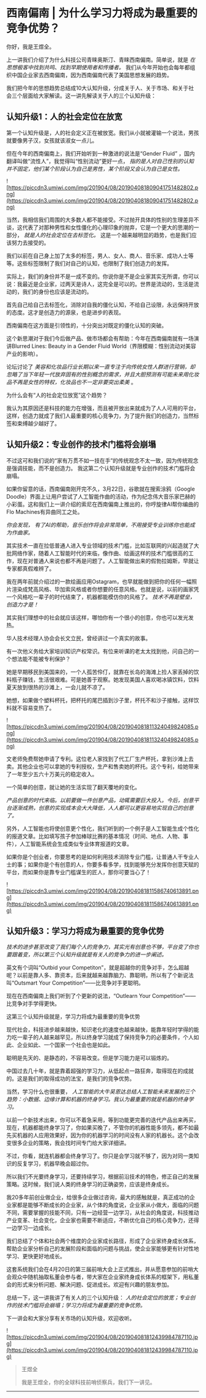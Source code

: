# 西南偏南 | 为什么学习力将成为最重要的竞争优势？

你好，我是王煜全。

上一讲我们介绍了为什么科技公司青睐奥斯汀、青睐西南偏南。简单说，就是 *在思想极客中找到共鸣、找到早期使用者和传播者。* 我们从今年开始也会每年都组织中国企业家去西南偏南，因为西南偏南代表了美国思想发展的趋势。

我们把今年的思想趋势总结成10大认知升级，分成关于人、关于市场、和关于社会三个层面给大家解读。这一讲先解读关于人的三个认知升级：

## 认知升级1：人的社会定位在放宽

第一个认知升级是，人的社会定义正在被放宽。我们从小就被灌输一个说法，男孩就要像男子汉，女孩就该淑女一点儿。

但在今年的西南偏南上，我们开始听到一种激进的说法是“Gender Fluid” ，国内翻译叫做“流性人”，我觉得叫“性别流动”更好一点， *指的是人对自己性别的认知并不固定，他们某个阶段认为自己是男性，某个阶段又会认为自己是女性。*

![https://piccdn3.umiwi.com/img/201904/08/201904081809041751482802.png](https://piccdn3.umiwi.com/img/201904/08/201904081809041751482802.png)

当然，我相信我们周围的大多数人都不能接受。不过抛开具体的性别的生理差异不谈，这代表了对那种男性和女性僵化的心理印象的抛弃，它是一个更大的思潮的一部分， *就是人的社会定位在去标签化。* 这是一个越来越明显的趋势，也是我们应该努力去接受的。

我们以前在自己身上加了太多的标签，男人、女人、商人、音乐家、成功人士等等。这些标签限制了我们对自己的认知，也限制了我们创造力的发挥。

实际上，我们的身份并不是一成不变的。你说你是不是企业家其实无所谓，你可以说：我最近是企业家，过两天是诗人，这完全是可以的。世界是流动的，生活是流动的，我们的身份也应该是流动的。

首先自己给自己去标签化，消除对自我的僵化认知，不给自己设限，永远保持开放的态度。这才是创造力的源泉，也是进步的表现。

西南偏南在这方面是引领性的，十分突出对既定的僵化认知的突破。

这个新思潮对于我们今后做产品、做市场都会有帮助：今年在西南偏南就有一场演讲Blurred Lines: Beauty in a Gender Fluid World（界限模糊：性别流动对美容产业的影响）。

论坛讨论了 *美容和化妆品行业长期以来一直专注于向传统女性人群进行营销，却忽略了当下年轻一代放弃固有的性别概念的需求，并且大胆预测有可能未来用化妆品不再是女性的特权，化妆品也不一定非要突出柔美* 。

为什么会有“人的社会定位放宽”这个趋势？

我认为其原因还是科技的能力在增强，而且被开放出来就成为了人人可用的平台，这样，创造力就成了我们人最重要的核心竞争力，为了提升我们的创造力，当然标签和束缚越少越好了。

## 认知升级2：专业创作的技术门槛将会崩塌

不过这可和我们说的“家有万贯不如一技在手”的传统观念不太一致，因为传统观念是强调技能，而不是创造力。 我这第二个认知升级就是专业创作的技术门槛将会崩塌。

如果你留意的话，西南偏南刚开完不久，3月22日，谷歌就在搜索涂鸦（Google Doodle）界面上让用户尝试了人工智能作曲的活动，作为纪念伟大音乐家巴赫的小彩蛋。这和我们上一讲介绍的索尼在西南偏南上推出的，你哼旋律AI帮你编曲的Flo Machines有异曲同工之处。

 *你会发现，*  *有了AI的帮助，音乐创作将会非常简单，不用接受专业训练你也能成为作曲家。*

其实技术一直在拉低普通人进入专业领域的技术门槛，比如互联网的兴起造就了大批网络作家，随着人工智能时代的来临，像作曲、绘画这样的技术门槛很高的工作，现在对普通人来说也都不再是问题了。人工智能做出来的假勃拉姆斯，早就让专家都真假难辨了。

我在两年前就介绍过的一款绘画应用Ostagram，也早就能做到把你的任何一幅照片渲染成梵高风格、毕加索风格或者你想要的任意风格。也就是说，以前的画家凭一个风格吃一辈子的时代结束了，机器都能模仿你的风格了。 *技术不再是壁垒，创造力才是！*

其实我们理想中的社会就应该这样，哪怕你有一个很小的创意，你也可以发光发热。

华人技术经理人协会会长文立民，曾经讲过一个真实的故事。

有一次他义务给大家培训知识产权常识。有位来听课的老太太找到他，问自己的一个想法能不能被专利保护？

她是早期移民到美国来的，一个人孤苦伶仃，就靠在长岛的海滩上捡人家丢掉的饮料瓶子赚钱，生活很艰难。可是她善于观察。她发现美国人喜欢喝冰镇饮料，饮料夏天放到很热的沙滩上，一会儿就不凉了。

她想，如果做个塑料杯托，把杯托的尾巴插到沙子里，杯托不和沙子接触，这样饮料就不容易变热了。

![https://piccdn3.umiwi.com/img/201904/08/201904081811324049824085.png](https://piccdn3.umiwi.com/img/201904/08/201904081811324049824085.png)

文老师免费帮她申请了专利。这位老人家找到了代工厂生产杯托，拿到沙滩上去卖。其他企业也可以拿她的专利授权，生产和售卖她的杯托。这个专利，给她带来了一年至少五六十万美元的稳定收入。

一个简单的创意，就让她的生活实现了翻天覆地的变化。

 *产品创意的时代来临。以前要做一件创意产品，动辄需要巨大投入。今后，创意平台逐渐成熟，创意的实现成本会大大降低，人人都可以更容易地实现自己的创意了。*

另外，人工智能也将使创意更个性化，我们听到的一个例子是人工智能生成个性化的报道文章。比如填写孩子参加棒球比赛的基本情况（时间、地点、人物、事件），人工智能系统会生成类似专业体育报道的文章。

如果你是个创业者，你要思考的是如何利用技术消除专业门槛，让普通人干专业人士的事；如果你是个有创意的人，你要多看多学，找到能够充分发挥你创意天赋的平台，而如果你是靠专业门槛谋生的匠人，那你可要当心了！

![https://piccdn3.umiwi.com/img/201904/08/201904081811586740613891.png](https://piccdn3.umiwi.com/img/201904/08/201904081811586740613891.png)

## 认知升级3：学习力将成为最重要的竞争优势

 *技术的进步甚至改变了我们每个人的竞争力，其实光有创意也不够，平台变了你也要跟着变，所以第三个认知升级就是有关人的竞争力的进一步阐述。*

英文有个词叫“Outbid your Competiton”，就是超越你的竞争对手，怎么超越呢？以前是靠人多、靠资本，后来就越来越靠脑力、靠聪明，所以有了个新说法叫“Outsmart Your Competition”——比竞争对手更聪明。

现在在西南偏南上我们听到了个更新的说法，“Outlearn Your Competition”——比竞争对手学得更快。

这第三个认知升级就是，学习力将成为最重要的竞争优势

现代社会，科技进步越来越快，知识老化的速度也越来越快，能靠年轻时学得的能力吃一辈子的人越来越罕见，所以终身学习就成了保持竞争力的必要条件，个人如此、企业如此、一个国家一个社会也是如此。

聪明是先天的、是静态的，不容易改变。但是学习能力是可以锻炼的。

中国过去几十年，就是靠着超强的学习力，从低起点一路狂奔，取得现在的成就的。这是我们的取得成功的法宝，是我们的竞争优势。

当然，学习什么也很重要， *人工智能的大牛吴恩达总结人工智能未来发展的三个趋势：小数据、边缘计算和机器的终身学习。我认为最重要的就是机器的终身学习。*

以前一个新技术出来，你可以不着急采用，等到功能更完善的迭代产品出来再买，现在，机器都能终身学习了，你如果买晚了，不管你的机器性能多领先，都不如最先买机器的人应用效果好，因为你的机器学习的时间没有人家的机器长。这个会改变很多企业的策略，我会找时间专门给大家详细讲。

不过，你看，就连机器都会终身学习了。你只是会学习就不够了，因为对同一类知识的反复学习，机器早晚会超过你。

所以我们不光要终身学习，还要持续学习，根据前沿技术的特色，修正自己的发展策略。这时候，我们说人类的终身学习的正确姿势，应该是终身成长。

我20多年前创业做企业，给很多企业做过咨询，最大的感触就是，真正成功的企业家都是能够不断成长的企业家，从个体的角度说，企业家从小做大，面临的问题不同，需要掌握的技能不同，只有一边经营一边学习，从社会的角度说，科技推动产业变革、社会变化，企业家也需要不断适应，不断优化自己的核心竞争力，还得一边学习一边成长。

我们总结了个体和社会两个维度的企业家成长路径，形成了企业家终身成长体系，帮助企业家分析自己的发展阶段和面临的问题与挑战，使企业家能够更有针对性地学习、更快更好地成长。

这套系统我们会在4月20日的第三届前哨大会上正式推出，并从愿意参加的前哨大会观众中随机抽取私董会参与者，带大家在企业家终身成长体系的框架下，用私董会的形式来分析问题、解决问题、促进成长。欢迎有兴趣的朋友参加。

总结一下，这一讲我讲了有关人的三个认知升级： *人的社会定位的放宽；专业创作的技术门槛将会崩塌；学习力将成为最重要的竞争优势。*

下一讲会和大家分享有关市场的认知升级，欢迎收听。

![https://piccdn3.umiwi.com/img/201904/08/201904081812439984787110.jpg](https://piccdn3.umiwi.com/img/201904/08/201904081812439984787110.jpg)

> 王煜全
> 
> 我是王煜全，你的全球科技前哨侦察兵，我们下一讲见。

---
